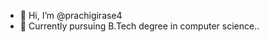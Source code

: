 - 👋 Hi, I’m @prachigirase4
- 🌱 Currently pursuing B.Tech degree in computer science..

<!---
prachigirase4/prachigirase4 is a ✨ special ✨ repository because its `README.md` (this file) appears on your GitHub profile.
You can click the Preview link to take a look at your changes.
--->
